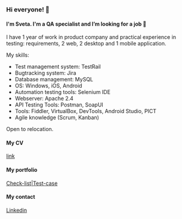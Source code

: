 ### Hi everyone! 👋

#### I'm Sveta. I'm a QA specialist and I’m looking for a job 🔭
I have 1 year of work in product company and practical experience in testing: requirements, 2 web, 2 desktop and 1 mobile application.

My skills:
- Test management system: TestRail
- Bugtracking system: Jira 
- Database management: MySQL
- OS: Windows, iOS, Android
- Automation testing tools: Selenium IDE
- Webserver: Apache 2.4 
- API Testing Tools: Postman, SoapUI 
- Tools: Fiddler, VirtualBox, DevTools, Android Studio, PICT 
- Agile knowledge (Scrum, Kanban)

Open to relocation.

#### My CV
[link](https://www.linkedin.com/in/platonsv/)

#### My portfolio
[Check-list|Test-case](https://docs.google.com/spreadsheets/d/1_4P6EVEy7db3zzG85ND5iqamJI0YIuTlOkJZXr5Y72U/edit?usp=sharing)

#### My contact
[Linkedin](https://www.linkedin.com/in/platonsv/) 

<!--
**Platonsv/platonsv** is a ✨ _special_ ✨ repository because its `README.md` (this file) appears on your GitHub profile.

Here are some ideas to get you started:

- 🔭 I’m currently working on ...
- 🌱 I’m currently learning ...
- 👯 I’m looking to collaborate on ...
- 🤔 I’m looking for help with ...
- 💬 Ask me about ...
- 📫 How to reach me: ...
- 😄 Pronouns: ...
- ⚡ Fun fact: ...
-->
